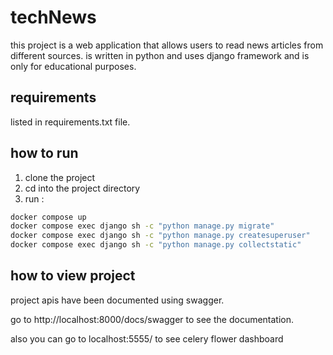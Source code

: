 # techNews
this project is a web application that allows users to read news articles from different sources.
is written in python and uses django framework and is only for educational purposes.

## requirements
listed in requirements.txt file.

## how to run
1. clone the project
2. cd into the project directory
3. run :
```bash
docker compose up
docker compose exec django sh -c "python manage.py migrate"
docker compose exec django sh -c "python manage.py createsuperuser"
docker compose exec django sh -c "python manage.py collectstatic"
```

## how to view project
project apis have been documented using swagger.

go to http://localhost:8000/docs/swagger to see the documentation.

also you can go to localhost:5555/ to see celery flower dashboard 
